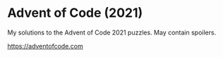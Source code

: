 # Advent of Code (2021)

My solutions to the Advent of Code 2021 puzzles. 
May contain spoilers.

https://adventofcode.com